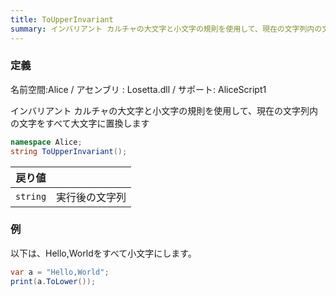 ```yaml
---
title: ToUpperInvariant
summary: インバリアント カルチャの大文字と小文字の規則を使用して、現在の文字列内の文字をすべて大文字に置換します
---
```

### 定義
名前空間:Alice / アセンブリ : Losetta.dll / サポート: AliceScript1

インバリアント カルチャの大文字と小文字の規則を使用して、現在の文字列内の文字をすべて大文字に置換します

```cs title="AliceScript"
namespace Alice;
string ToUpperInvariant();
```

|戻り値| |
|-|-|
|`string`|実行後の文字列|

### 例
以下は、Hello,Worldをすべて小文字にします。

```cs title="AliceScript"
var a = "Hello,World";
print(a.ToLower()); 
```
